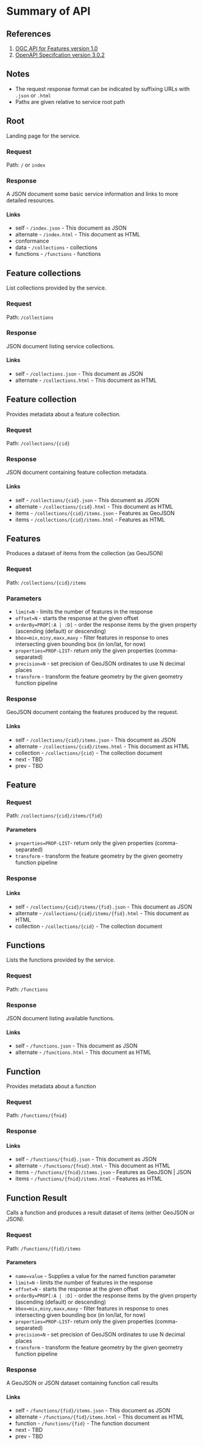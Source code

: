 # Summary of API

## References

1. [OGC API for Features version 1.0](http://docs.opengeospatial.org/is/17-069r3/17-069r3.html)
1. [OpenAPI Specifcation version 3.0.2](https://github.com/OAI/OpenAPI-Specification/blob/master/versions/3.0.2.md)

## Notes

* The request response format can be indicated by suffixing URLs with `.json` or `.html`
* Paths are given relative to service root path

## Root

Landing page for the service.

### Request
Path: `/` or `index`

### Response

A JSON document some basic service information
and links to more detailed resources.

#### Links
* self - `/index.json` - This document as JSON
* alternate - `/index.html` - This document as HTML
* conformance
* data - `/collections` - collections
* functions - `/functions` - functions

## Feature collections

List collections provided by the service.

### Request
Path: `/collections`

### Response

JSON document listing service collections.

#### Links
* self - `/collections.json` - This document as JSON
* alternate - `/collections.html` - This document as HTML

## Feature collection

Provides metadata about a feature collection.

### Request
Path: `/collections/{cid}`

### Response

JSON document containing feature collection metadata.

#### Links
* self - `/collections/{cid}.json` - This document as JSON
* alternate - `/collections/{cid}.html` - This document as HTML
* items - `/collections/{cid}/items.json` - Features as GeoJSON
* items - `/collections/{cid}/items.html` - Features as HTML

## Features

Produces a dataset of items from the collection (as GeoJSON)

### Request
Path: `/collections/{cid}/items`

### Parameters
* `limit=N` - limits the number of features in the response
* `offset=N` - starts the response at the given offset
* `orderBy=PROP[:A | :D]` - order the response items by the given property (ascending (default) or descending)
* `bbox=mix,miny,maxx,maxy` - filter features in response to ones intersecting given bounding box (in lon/lat, for now)
* `properties=PROP-LIST`- return only the given properties (comma-separated)
* `precision=N` - set precision of GeoJSON ordinates to use N decimal places
* `transform` - transform the feature geometry by the given geometry function pipeline

### Response

GeoJSON document containg the features produced by the request.

#### Links
* self - `/collections/{cid}/items.json` - This document as JSON
* alternate - `/collections/{cid}/items.html` - This document as HTML
* collection - `/collections/{cid}` - The collection document
* next - TBD
* prev - TBD

## Feature

### Request
Path: `/collections/{cid}/items/{fid}`

#### Parameters
* `properties=PROP-LIST`- return only the given properties (comma-separated)
* `transform` - transform the feature geometry by the given geometry function pipeline

### Response

#### Links
* self - `/collections/{cid}/items/{fid}.json` - This document as JSON
* alternate - `/collections/{cid}/items/{fid}.html` - This document as HTML
* collection - `/collections/{cid}` - The collection document

## Functions

Lists the functions provided by the service.

### Request
Path: `/functions`

### Response

JSON document listing available functions.

#### Links
* self - `/functions.json` - This document as JSON
* alternate - `/functions.html` - This document as HTML

## Function

Provides metadata about a function

### Request
Path: `/functions/{fnid}`

### Response

#### Links
* self - `/functions/{fnid}.json` - This document as JSON
* alternate - `/functions/{fnid}.html` - This document as HTML
* items - `/functions/{fnid}/items.json` - Features as GeoJSON | JSON
* items - `/functions/{fnid}/items.html` - Features as HTML

## Function Result

Calls a function and produces a result dataset of items (either GeoJSON or JSON).

### Request
Path: `/functions/{fid}/items`

#### Parameters
* `name=value` - Supplies a value for the named function parameter
* `limit=N` - limits the number of features in the response
* `offset=N` - starts the response at the given offset
* `orderBy=PROP[:A | :D]` - order the response items by the given property (ascending (default) or descending)
* `bbox=mix,miny,maxx,maxy` - filter features in response to ones intersecting given bounding box (in lon/lat, for now)
* `properties=PROP-LIST`- return only the given properties (comma-separated)
* `precision=N` - set precision of GeoJSON ordinates to use N decimal places
* `transform` - transform the feature geometry by the given geometry function pipeline

### Response

A GeoJSON or JSON dataset containing function call results

#### Links
* self - `/functions/{fid}/items.json` - This document as JSON
* alternate - `/functions/{fid}/items.html` - This document as HTML
* function - `/functions/{fid}` - The function document
* next - TBD
* prev - TBD
